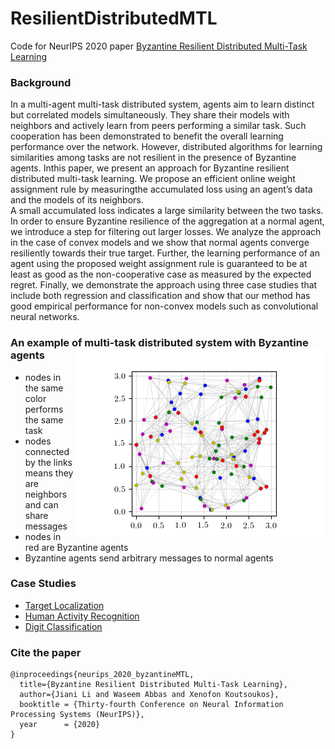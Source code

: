# ResilientDistributedMTL
Code for NeurIPS 2020 paper [Byzantine Resilient Distributed Multi-Task Learning](https://arxiv.org/pdf/2010.13032.pdf)

### Background

In a multi-agent multi-task distributed system, agents aim to learn distinct but correlated models simultaneously. 
They share their models with neighbors and actively learn from peers performing a similar task. 
Such cooperation has been demonstrated to benefit the overall learning performance over the network.
However, distributed algorithms for learning similarities among tasks are not resilient in the presence of Byzantine agents. 
Inthis paper, we present an approach for Byzantine resilient distributed multi-task learning. We propose an efficient online weight assignment rule by measuringthe accumulated loss using an agent’s data and the models of its neighbors.  
A small accumulated loss indicates a large similarity between the two tasks. 
In order to ensure Byzantine resilience of the aggregation at a normal agent, we introduce a step for filtering out larger losses. 
We analyze the approach in the case of convex models and we show that normal agents converge resiliently towards their true target. Further, the learning performance of an agent using the proposed weight assignment rule is guaranteed to be at least as good as the non-cooperative case as measured by the expected regret. 
Finally, we demonstrate the approach using three case studies that include both regression and classification and show that our method has good empirical performance for non-convex models such as convolutional neural networks.

### An example of multi-task distributed system with Byzantine agents <img align="right" src="https://github.com/JianiLi/resilientDistributedMTL/blob/main/TargetLocalization/fig/network_attackerNum20.png" alt="drawing" width="400"/> 
- nodes in the same color performs the same task 
- nodes connected by the links means they are neighbors and can share messages
- nodes in red are Byzantine agents
- Byzantine agents send arbitrary messages to normal agents  

### Case Studies
- [Target Localization](https://github.com/JianiLi/resilientDistributedMTL/tree/main/TargetLocalization)
- [Human Activity Recognition](https://github.com/JianiLi/resilientDistributedMTL/tree/main/HumanActivityRecog)
- [Digit Classification](https://github.com/JianiLi/resilientDistributedMTL/tree/main/DigitClassification)

### Cite the paper
```
@inproceedings{neurips_2020_byzantineMTL,  
  title={Byzantine Resilient Distributed Multi-Task Learning},  
  author={Jiani Li and Waseem Abbas and Xenofon Koutsoukos},  
  booktitle = {Thirty-fourth Conference on Neural Information Processing Systems (NeurIPS)},  
  year      = {2020}  
}
```
